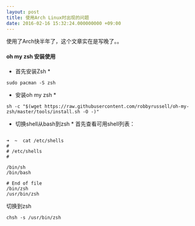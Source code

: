```yaml
---
layout: post
title: 使用Arch Linux时出现的问题
date: 2016-02-16 15:32:24.000000000 +09:00
---
```


使用了Arch快半年了，这个文章实在是写晚了。。
#### oh my zsh 安装使用
* 首先安装Zsh *
``` shell
sudo pacman -S zsh
```
* 安装oh my zsh *
```
sh -c "$(wget https://raw.githubusercontent.com/robbyrussell/oh-my-zsh/master/tools/install.sh -O -)"
```
* 切换shell从bash到zsh *
首先查看可用shell列表：
``` shell

➜  ~  cat /etc/shells
#
# /etc/shells
#

/bin/sh
/bin/bash

# End of file
/bin/zsh
/usr/bin/zsh
```
切换到zsh
``` shell
chsh -s /usr/bin/zsh
```


